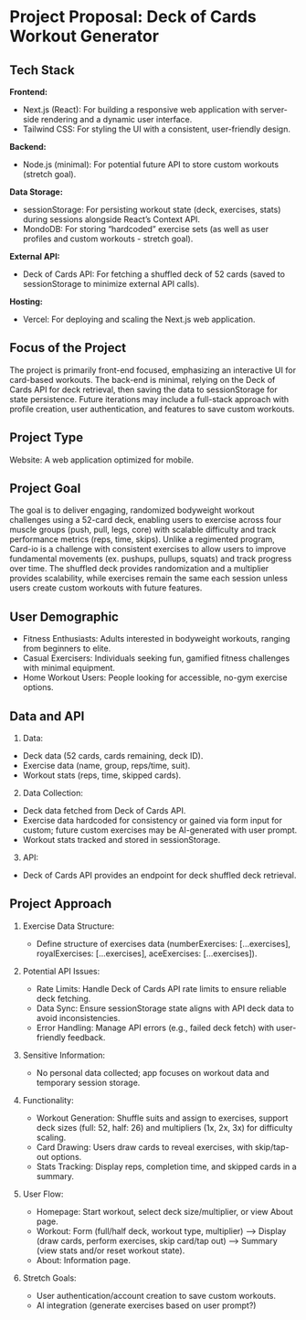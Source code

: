 # Project Proposal: Deck of Cards Workout Generator

## Tech Stack

**Frontend:**

- Next.js (React): For building a responsive web application with server-side rendering and a dynamic user interface.
- Tailwind CSS: For styling the UI with a consistent, user-friendly design.

**Backend:**

- Node.js (minimal): For potential future API to store custom workouts (stretch goal).

**Data Storage:**

- sessionStorage: For persisting workout state (deck, exercises, stats) during sessions alongside React’s Context API.
- MondoDB: For storing “hardcoded” exercise sets (as well as user profiles and custom workouts - stretch goal).

**External API:**

- Deck of Cards API: For fetching a shuffled deck of 52 cards (saved to sessionStorage to minimize external API calls).

**Hosting:**

- Vercel: For deploying and scaling the Next.js web application.

## Focus of the Project

The project is primarily front-end focused, emphasizing an interactive UI for card-based workouts. The back-end is minimal, relying on the Deck of Cards API for deck retrieval, then saving the data to sessionStorage for state persistence. Future iterations may include a full-stack approach with profile creation, user authentication, and features to save custom workouts.

## Project Type

Website: A web application optimized for mobile.

## Project Goal

The goal is to deliver engaging, randomized bodyweight workout challenges using a 52-card deck, enabling users to exercise across four muscle groups (push, pull, legs, core) with scalable difficulty and track performance metrics (reps, time, skips). Unlike a regimented program, Card-io is a challenge with consistent exercises to allow users to improve fundamental movements (ex. pushups, pullups, squats) and track progress over time. The shuffled deck provides randomization and a multiplier provides scalability, while exercises remain the same each session unless users create custom workouts with future features.

## User Demographic

- Fitness Enthusiasts: Adults interested in bodyweight workouts, ranging from beginners to elite.
- Casual Exercisers: Individuals seeking fun, gamified fitness challenges with minimal equipment.
- Home Workout Users: People looking for accessible, no-gym exercise options.

## Data and API

1. Data:

- Deck data (52 cards, cards remaining, deck ID).
- Exercise data (name, group, reps/time, suit).
- Workout stats (reps, time, skipped cards).

2. Data Collection:

- Deck data fetched from Deck of Cards API.
- Exercise data hardcoded for consistency or gained via form input for custom; future custom exercises may be AI-generated with user prompt.
- Workout stats tracked and stored in sessionStorage.

3. API:

- Deck of Cards API provides an endpoint for deck shuffled deck retrieval.

## Project Approach

1. Exercise Data Structure:

   - Define structure of exercises data (numberExercises: [...exercises], royalExercises: [...exercises], aceExercises: [...exercises]).

2. Potential API Issues:

   - Rate Limits: Handle Deck of Cards API rate limits to ensure reliable deck fetching.
   - Data Sync: Ensure sessionStorage state aligns with API deck data to avoid inconsistencies.
   - Error Handling: Manage API errors (e.g., failed deck fetch) with user-friendly feedback.

3. Sensitive Information:

   - No personal data collected; app focuses on workout data and temporary session storage.

4. Functionality:

   - Workout Generation: Shuffle suits and assign to exercises, support deck sizes (full: 52, half: 26) and multipliers (1x, 2x, 3x) for difficulty scaling.
   - Card Drawing: Users draw cards to reveal exercises, with skip/tap-out options.
   - Stats Tracking: Display reps, completion time, and skipped cards in a summary.

5. User Flow:

   - Homepage: Start workout, select deck size/multiplier, or view About page.
   - Workout: Form (full/half deck, workout type, multiplier) --> Display (draw cards, perform exercises, skip card/tap out) --> Summary (view stats and/or reset workout state).
   - About: Information page.

6. Stretch Goals:
   - User authentication/account creation to save custom workouts.
   - AI integration (generate exercises based on user prompt?)
